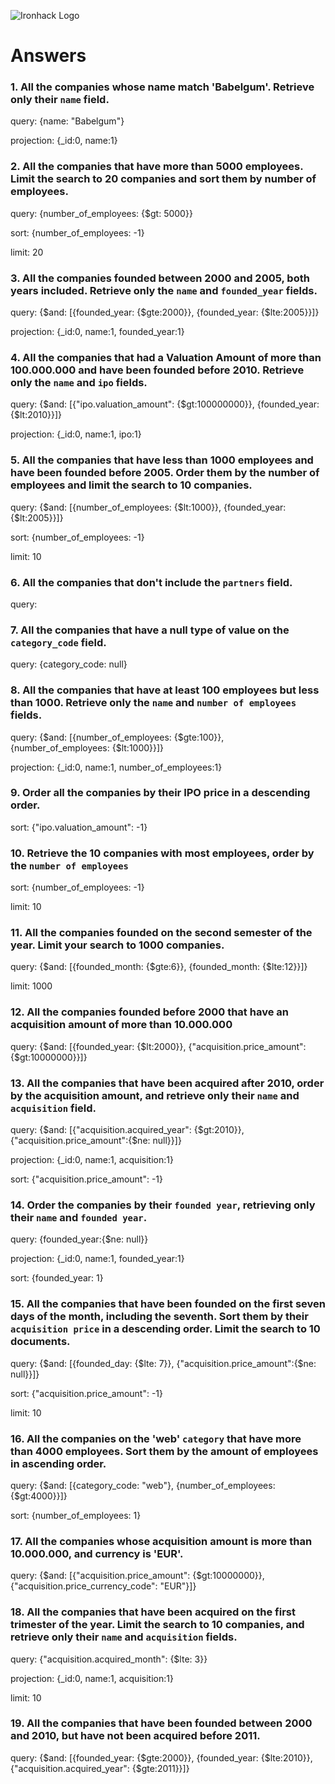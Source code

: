 ![Ironhack Logo](https://i.imgur.com/1QgrNNw.png)

# Answers

### 1. All the companies whose name match 'Babelgum'. Retrieve only their `name` field.

query: {name: "Babelgum"}

projection: {_id:0, name:1}

### 2. All the companies that have more than 5000 employees. Limit the search to 20 companies and sort them by **number of employees**.

query: {number_of_employees: {$gt: 5000}}

sort: {number_of_employees: -1}

limit: 20

### 3. All the companies founded between 2000 and 2005, both years included. Retrieve only the `name` and `founded_year` fields.

query: {$and: [{founded_year: {$gte:2000}}, {founded_year: {$lte:2005}}]}

projection: {_id:0, name:1, founded_year:1}

### 4. All the companies that had a Valuation Amount of more than 100.000.000 and have been founded before 2010. Retrieve only the `name` and `ipo` fields.

query: {$and: [{"ipo.valuation_amount": {$gt:100000000}}, {founded_year: {$lt:2010}}]}

projection: {_id:0, name:1, ipo:1}

### 5. All the companies that have less than 1000 employees and have been founded before 2005. Order them by the number of employees and limit the search to 10 companies.

query: {$and: [{number_of_employees: {$lt:1000}}, {founded_year: {$lt:2005}}]}

sort: {number_of_employees: -1}

limit: 10

### 6. All the companies that don't include the `partners` field.

query: 

### 7. All the companies that have a null type of value on the `category_code` field.

query: {category_code: null}

### 8. All the companies that have at least 100 employees but less than 1000. Retrieve only the `name` and `number of employees` fields.

query: {$and: [{number_of_employees: {$gte:100}}, {number_of_employees: {$lt:1000}}]}

projection: {_id:0, name:1, number_of_employees:1}

### 9. Order all the companies by their IPO price in a descending order.

sort: {"ipo.valuation_amount": -1}

### 10. Retrieve the 10 companies with most employees, order by the `number of employees`

sort: {number_of_employees: -1}

limit: 10

### 11. All the companies founded on the second semester of the year. Limit your search to 1000 companies.

query: {$and: [{founded_month: {$gte:6}}, {founded_month: {$lte:12}}]}

limit: 1000

### 12. All the companies founded before 2000 that have an acquisition amount of more than 10.000.000

query: {$and: [{founded_year: {$lt:2000}}, {"acquisition.price_amount": {$gt:10000000}}]}

### 13. All the companies that have been acquired after 2010, order by the acquisition amount, and retrieve only their `name` and `acquisition` field.

query: {$and: [{"acquisition.acquired_year": {$gt:2010}}, {"acquisition.price_amount":{$ne: null}}]}

projection: {_id:0, name:1, acquisition:1}

sort: {"acquisition.price_amount": -1}

### 14. Order the companies by their `founded year`, retrieving only their `name` and `founded year`.

query: {founded_year:{$ne: null}}

projection: {_id:0, name:1, founded_year:1}

sort: {founded_year: 1}

### 15. All the companies that have been founded on the first seven days of the month, including the seventh. Sort them by their `acquisition price` in a descending order. Limit the search to 10 documents.

query: {$and: [{founded_day: {$lte: 7}}, {"acquisition.price_amount":{$ne: null}}]}

sort: {"acquisition.price_amount": -1}

limit: 10

### 16. All the companies on the 'web' `category` that have more than 4000 employees. Sort them by the amount of employees in ascending order.

query: {$and: [{category_code: "web"}, {number_of_employees: {$gt:4000}}]}

sort: {number_of_employees: 1}

### 17. All the companies whose acquisition amount is more than 10.000.000, and currency is 'EUR'.

query: {$and: [{"acquisition.price_amount": {$gt:10000000}}, {"acquisition.price_currency_code": "EUR"}]}

### 18. All the companies that have been acquired on the first trimester of the year. Limit the search to 10 companies, and retrieve only their `name` and `acquisition` fields.

query: {"acquisition.acquired_month": {$lte: 3}}

projection: {_id:0, name:1, acquisition:1}

limit: 10

### 19. All the companies that have been founded between 2000 and 2010, but have not been acquired before 2011.

query: {$and: [{founded_year: {$gte:2000}}, {founded_year: {$lte:2010}}, {"acquisition.acquired_year": {$gte:2011}}]}

